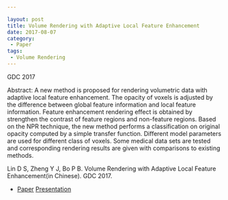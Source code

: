 ```yaml
---

layout: post
title: Volume Rendering with Adaptive Local Feature Enhancement
date: 2017-08-07
category:
 - Paper
tags:
 - Volume Rendering
---
```

GDC 2017

Abstract: A new method is proposed for rendering volumetric data with adaptive local feature enhancement. The opacity of voxels is adjusted by the difference between global feature information and local feature information. Feature enhancement rendering effect is obtained by strengthen the contrast of feature regions and non-feature regions. Based on the NPR technique, the new method performs a classification on original opacity computed by a simple transfer function. Different model parameters are used for different class of voxels. Some medical data sets are tested and corresponding rendering results are given with comparisons to existing methods.

Lin D S, Zheng Y J, Bo P B. Volume Rendering with Adaptive Local Feature Enhancement(in Chinese). GDC 2017.


* [Paper](https://paulyzheng.github.io/paper/2017-03.pdf)     [Presentation](https://paulyzheng.github.io/paper/2017-03-report.pdf)
